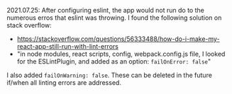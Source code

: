 2021.07.25:
After configuring eslint, the app would not run do to the numerous erros that eslint was throwing.
I found the following solution on stack overflow:
  * https://stackoverflow.com/questions/56333488/how-do-i-make-my-react-app-still-run-with-lint-errors
  * "in node modules, react scripts, config, webpack.config.js file, I looked for the ESLintPlugin, and added as an option:
  `failOnError: false`"

I also added `failOnWarning: false`. These can be deleted in the future if/when all linting errors are addressed.